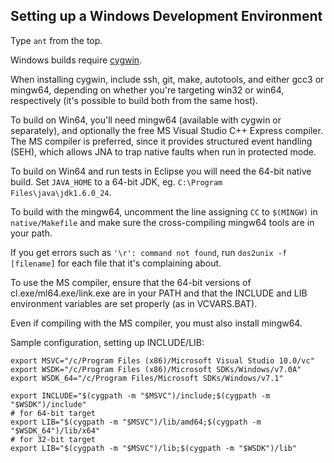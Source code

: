 ## Setting up a Windows Development Environment

Type `ant` from the top.

Windows builds require [cygwin](http://www.cygwin.com/). 

When installing cygwin, include ssh, git, make, autotools, and either gcc3 or
mingw64, depending on whether you're targeting win32 or win64, respectively (it's 
possible to build both from the same host).

To build on Win64, you'll need mingw64 (available with cygwin or separately),
and optionally the free MS Visual Studio C++ Express compiler.  The MS
compiler is preferred, since it provides structured event handling (SEH),
which allows JNA to trap native faults when run in protected mode.

To build on Win64 and run tests in Eclipse you will need the 64-bit native build. 
Set `JAVA_HOME` to a 64-bit JDK, eg. `C:\Program Files\java\jdk1.6.0_24`. 

To build with the mingw64, uncomment the line assigning `CC` to `$(MINGW)` in
`native/Makefile` and make sure the cross-compiling mingw64 tools are in your
path.

If you get errors such as `'\r': command not found`, run `dos2unix -f [filename]`
for each file that it's complaining about.

To use the MS compiler, ensure that the 64-bit versions of
cl.exe/ml64.exe/link.exe are in your PATH and that the INCLUDE and LIB
environment variables are set properly (as in VCVARS.BAT). 

Even if compiling with the MS compiler, you must also install mingw64.

Sample configuration, setting up INCLUDE/LIB:

``` shell
export MSVC="/c/Program Files (x86)/Microsoft Visual Studio 10.0/vc"
export WSDK="/c/Program Files (x86)/Microsoft SDKs/Windows/v7.0A"
export WSDK_64="/c/Program Files/Microsoft SDKs/Windows/v7.1"

export INCLUDE="$(cygpath -m "$MSVC")/include;$(cygpath -m "$WSDK")/include"
# for 64-bit target
export LIB="$(cygpath -m "$MSVC")/lib/amd64;$(cygpath -m "$WSDK_64")/lib/x64"
# for 32-bit target
export LIB="$(cygpath -m "$MSVC")/lib;$(cygpath -m "$WSDK")/lib"
```
